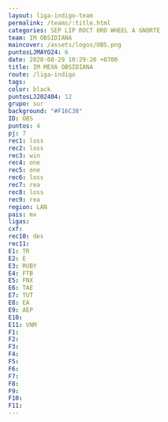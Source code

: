 ```yaml
---
layout: liga-indigo-team
permalink: /teams/:title.html
categories: SEP LIP ROCT ORO WHEEL A GNORTE
team: IM OBSIDIANA
maincover: /assets/logos/OBS.png
puntosLJMAYO24: 6
date: 2020-08-29 10:29:20 +0700
title: IM MEXA OBSIDIANA
route: /liga-indigo
tags: 
color: black
puntosLJ202404: 12
grupo: sur
background: "#F16C38"
ID: OBS
puntos: 4
pj: 7
rec1: loss
rec2: loss
rec3: win
rec4: one
rec5: one
rec6: loss
rec7: rea
rec8: loss
rec9: rea
region: LAN
pais: mx
ligas: 
cxf: 
rec10: des
rec11: 
E1: TR
E2: E
E3: RUBY
E4: FTB
E5: FNX
E6: TAE
E7: TUT
E8: EA
E9: AEP
E10: 
E11: VNM
F1: 
F2: 
F3: 
F4: 
F5: 
F6: 
F7: 
F8: 
F9: 
F10: 
F11:
---
```

